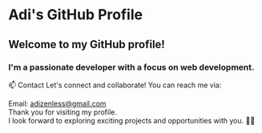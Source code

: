 # Adi's GitHub Profile

## Welcome to my GitHub profile! 
### I'm a passionate developer with a focus on web development.

📫 Contact
Let's connect and collaborate! You can reach me via:

Email: adizenless@gmail.com <br />
Thank you for visiting my profile. <br /> 
I look forward to exploring exciting projects and opportunities with you. 🤝🌐
